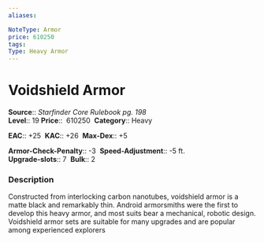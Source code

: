 ```yaml
---
aliases: 

NoteType: Armor
price: 610250
tags: 
Type: Heavy Armor
---
```


# Voidshield Armor

**Source**:: _Starfinder Core Rulebook pg. 198_  
**Level**:: 19
**Price**::  610250 
**Category**:: Heavy  

**EAC**:: +25 
**KAC**:: +26 
**Max-Dex**:: +5  

**Armor-Check-Penalty**:: -3 
**Speed-Adjustment**:: -5 ft.  
**Upgrade-slots**:: 7 
**Bulk**:: 2

### Description

Constructed from interlocking carbon nanotubes, voidshield armor is a matte black and remarkably thin. Android armorsmiths were the first to develop this heavy armor, and most suits bear a mechanical, robotic design. Voidshield armor sets are suitable for many upgrades and are popular among experienced explorers
